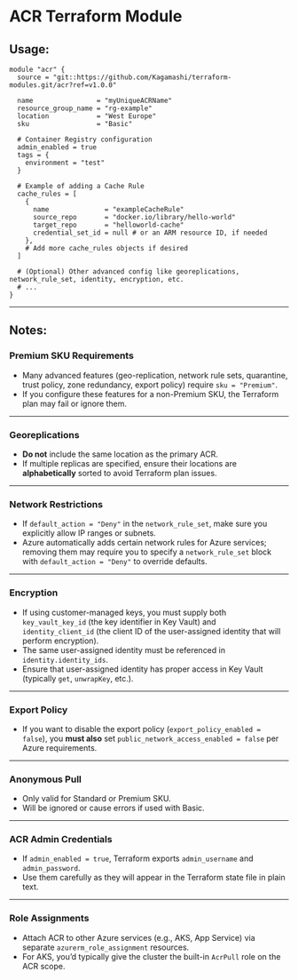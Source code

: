 # ACR Terraform Module

## Usage:
```hcl
module "acr" {
  source = "git::https://github.com/Kagamashi/terraform-modules.git/acr?ref=v1.0.0"

  name                = "myUniqueACRName"
  resource_group_name = "rg-example"
  location            = "West Europe"
  sku                 = "Basic"

  # Container Registry configuration
  admin_enabled = true
  tags = {
    environment = "test"
  }

  # Example of adding a Cache Rule
  cache_rules = [
    {
      name              = "exampleCacheRule"
      source_repo       = "docker.io/library/hello-world"
      target_repo       = "helloworld-cache"
      credential_set_id = null # or an ARM resource ID, if needed
    },
    # Add more cache_rules objects if desired
  ]

  # (Optional) Other advanced config like georeplications, network_rule_set, identity, encryption, etc.
  # ...
}
```

---

## Notes:

### Premium SKU Requirements

- Many advanced features (geo-replication, network rule sets, quarantine, trust policy, zone redundancy, export policy) require `sku = "Premium"`.
- If you configure these features for a non-Premium SKU, the Terraform plan may fail or ignore them.

---

### Georeplications

- **Do not** include the same location as the primary ACR.
- If multiple replicas are specified, ensure their locations are **alphabetically** sorted to avoid Terraform plan issues.

---

### Network Restrictions

- If `default_action = "Deny"` in the `network_rule_set`, make sure you explicitly allow IP ranges or subnets.
- Azure automatically adds certain network rules for Azure services; removing them may require you to specify a `network_rule_set` block with `default_action = "Deny"` to override defaults.

---

### Encryption

- If using customer-managed keys, you must supply both `key_vault_key_id` (the key identifier in Key Vault) and `identity_client_id` (the client ID of the user-assigned identity that will perform encryption).
- The same user-assigned identity must be referenced in `identity.identity_ids`.
- Ensure that user-assigned identity has proper access in Key Vault (typically `get`, `unwrapKey`, etc.).

---

### Export Policy

- If you want to disable the export policy (`export_policy_enabled = false`), you **must also** set `public_network_access_enabled = false` per Azure requirements.

---

### Anonymous Pull

- Only valid for Standard or Premium SKU.
- Will be ignored or cause errors if used with Basic.

---

### ACR Admin Credentials

- If `admin_enabled = true`, Terraform exports `admin_username` and `admin_password`.
- Use them carefully as they will appear in the Terraform state file in plain text.

---

### Role Assignments

- Attach ACR to other Azure services (e.g., AKS, App Service) via separate `azurerm_role_assignment` resources.
- For AKS, you’d typically give the cluster the built-in `AcrPull` role on the ACR scope.
